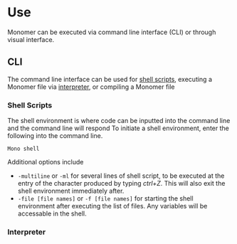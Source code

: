# Use

Monomer can be executed via command line interface (CLI) or through visual interface.

## CLI
The command line interface can be used for [shell scripts](#Shell%20Scripts), executing a Monomer file via [interpreter](###Interpreter), or compiling a Monomer file

### Shell Scripts
The shell environment is where code can be inputted into the command line and the command line will respond  To initiate a shell environment, enter the following into the command line.

    Mono shell

Additional options include

 - `-multiline` or `-ml` for several lines of shell script, to be executed at the entry of the character produced by typing *ctrl+Z*. This will also exit the shell environment immediately after.
 - `-file [file names]` or `-f [file names]` for starting the shell environment after executing the list of files. Any variables will be accessable in the shell.

### Interpreter

<!--stackedit_data:
eyJoaXN0b3J5IjpbMzA0OTk0MDc0LC0xNTg2MjEyNjgzLDczMD
k5ODExNl19
-->